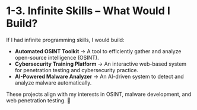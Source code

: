 # 1-3. Infinite Skills – What Would I Build?

If I had infinite programming skills, I would build:

- **Automated OSINT Toolkit** → A tool to efficiently gather and analyze open-source intelligence (OSINT).
- **Cybersecurity Training Platform** → An interactive web-based system for penetration testing and cybersecurity practice.
- **AI-Powered Malware Analyzer** → An AI-driven system to detect and analyze malware automatically.

These projects align with my interests in OSINT, malware development, and web penetration testing. 🚀
